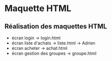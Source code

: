 # Maquette HTML

## Réalisation des maquettes HTML

- écran login               -> login.html
- écran liste d'achats      -> liste.html   -> Adrien
- écran acheter             -> achat.html
- écran gestion des groupes -> groupe.html
